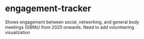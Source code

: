 # engagement-tracker
Shows engagement between social, networking, and general body meetings (GBMs) from 2020 onwards. Need to add volunteering visualization
